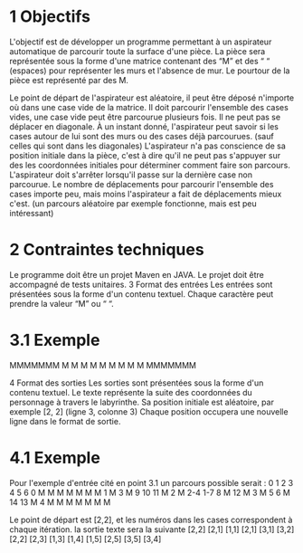 # 1 Objectifs

L'objectif est de développer un programme permettant à un aspirateur automatique de
parcourir toute la surface d'une pièce. La pièce sera représentée sous la forme d'une matrice
contenant des “M” et des “ “ (espaces) pour représenter les murs et l'absence de mur.
Le pourtour de la pièce est représenté par des M.

Le point de départ de l'aspirateur est aléatoire, il peut être déposé n'importe où dans une case vide de
la matrice.
Il doit parcourir l'ensemble des cases vides, une case vide peut être parcourue plusieurs fois.
Il ne peut pas se déplacer en diagonale.
À un instant donné, l'aspirateur peut savoir si les cases autour de lui sont des murs ou des cases déjà
parcourues. (sauf celles qui sont dans les diagonales)
L'aspirateur n'a pas conscience de sa position initiale dans la pièce, c'est à dire qu'il ne peut pas
s'appuyer sur des les coordonnées initiales pour déterminer comment faire son parcours.
L'aspirateur doit s'arrêter lorsqu'il passe sur la dernière case non parcourue.
Le nombre de déplacements pour parcourir l'ensemble des cases importe peu, mais moins l'aspirateur
a fait de déplacements mieux c'est. (un parcours aléatoire par exemple fonctionne, mais est peu
intéressant)


# 2 Contraintes techniques
Le programme doit être un projet Maven en JAVA.
Le projet doit être accompagné de tests unitaires.
 3 Format des entrées
Les entrées sont présentées sous la forme d'un contenu textuel.
Chaque caractère peut prendre la valeur “M” ou “ “.

# 3.1 Exemple
 
MMMMMMM
M M M
M M M
M M M
MMMMMMM

 4 Format des sorties
Les sorties sont présentées sous la forme d'un contenu textuel.
Le texte représente la suite des coordonnées du personnage à travers le labyrinthe.
Sa position initiale est aléatoire, par exemple [2, 2] (ligne 3, colonne 3)
Chaque position occupera une nouvelle ligne dans le format de sortie.

# 4.1 Exemple
Pour l'exemple d'entrée cité en point 3.1 un parcours possible serait :
0 1 2 3 4 5 6
0 M M M M M M M
1 M 3 M 9 10 11 M
2 M 2-4 1-7 8 M 12 M
3 M 5 6 M 14 13 M
4 M M M M M M M

Le point de départ est [2,2], et les numéros dans les cases correspondent à chaque itération.
la sortie texte sera la suivante
[2,2]
[2,1]
[1,1]
[2,1]
[3,1]
[3,2]
[2,2]
[2,3]
[1,3]
[1,4]
[1,5]
[2,5]
[3,5]
[3,4]
